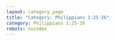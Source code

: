 ```yaml
---
layout: category_page
title: "Category: Philippians 1:25-26"
category: Philippians 1:25-26
robots: noindex
---
```

